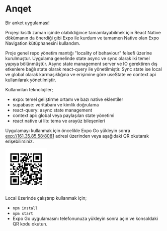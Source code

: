 # Anqet

Bir anket uygulaması!

Projeyi kısıtlı zaman içinde olabildiğince tamamlayabilmek için React Native dökümanın da önerdiği gibi Expo ile kurdum ve tamamen Native olan Expo Navigation kütüphanesini kullandım.

Proje genel repo yönetim mantığı "locality of behaviour" felsefi üzerine kurulmuştur. Uygulama genelinde state async ve sync olarak iki temel yapıya bölünmüştür. Async state management server ve IO gerektiren dış etkenlere bağlı state olarak react-query ile yönetilmiştir. Sync state ise local ve global olarak karmaşıklığına ve erişimine göre useState ve context api kullanılarak yönetilmiştir.

Kullanınlan teknolojiler;

- expo: temel geliştirme ortamı ve bazı native eklentiler
- supabase: veritabanı ve kimlik doğrulama
- react-query: async state management
- context api: global veya paylaşılan state yönetimi
- react native ui lib: tema ve arayüz bileşenleri

Uygulamayı kullanmak için öncelikle Expo Go yükleyin sonra [exp://161.35.85.58:8081](exp://161.35.85.58:8081) adresi üzerinden veya aşağıdaki QR okutarak erişebilirsiniz.

![expo qr](expoqr.png)

Local üzerinde çalıştırıp kullanmak için;

- `npm install`
- `npm start`
- Expo Go uygulamasını telefonunuza yükleyin sonra açın ve konsoldaki QR kodu okutun.
